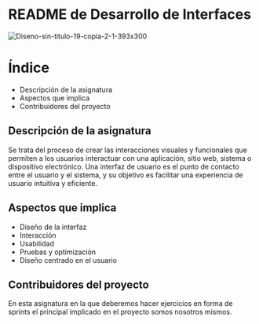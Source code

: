 # README de Desarrollo de Interfaces

![Diseno-sin-titulo-19-copia-2-1-393x300](https://github.com/RubenPallin/DesarrolloInterfaces/assets/113434110/7bea585a-46aa-4267-8e77-7b6e9ada23a8)

<h1>Índice</h1>
<ul>
  <li>Descripción de la asignatura</li>
  <li>Aspectos que implica</li>
  <li>Contribuidores del proyecto</li>
</ul>

<h2>Descripción de la asignatura</h2>
<p>Se trata del proceso de crear las interacciones visuales y funcionales que permiten a los usuarios interactuar con una aplicación, sitio web, sistema o dispositivo electrónico. Una interfaz de usuario es el punto de contacto entre el usuario y el sistema, y su objetivo es facilitar una experiencia de usuario intuitiva y eficiente.</p>

<h2>Aspectos que implica</h2>
<ul>
  <li>Diseño de la interfaz</li>
<li>Interacción</li>
<li>Usabilidad</li>
<li>Pruebas y optimización</li>
<li>Diseño centrado en el usuario</li>
</ul>

<h2>Contribuidores del proyecto</h2>
En esta asignatura en la que deberemos hacer ejercicios en forma de sprints el principal implicado en el proyecto somos nosotros mismos.
